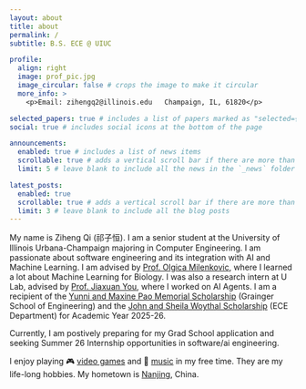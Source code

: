 ```yaml
---
layout: about
title: about
permalink: /
subtitle: B.S. ECE @ UIUC

profile:
  align: right
  image: prof_pic.jpg
  image_circular: false # crops the image to make it circular
  more_info: >
    <p>Email: zihengq2@illinois.edu   Champaign, IL, 61820</p>

selected_papers: true # includes a list of papers marked as "selected={true}"
social: true # includes social icons at the bottom of the page

announcements:
  enabled: true # includes a list of news items
  scrollable: true # adds a vertical scroll bar if there are more than 3 news items
  limit: 5 # leave blank to include all the news in the `_news` folder

latest_posts:
  enabled: true
  scrollable: true # adds a vertical scroll bar if there are more than 3 new posts items
  limit: 3 # leave blank to include all the blog posts
---
```

My name is Ziheng Qi (祁子恒). I am a senior student at the University of Illinois Urbana-Champaign majoring in Computer Engineering. I am passionate about software engineering and its integration with AI and Machine Learning. I am advised by [Prof. Olgica Milenkovic](https://ece.illinois.edu/about/directory/faculty/milenkov), where I learned a lot about Machine Learning for Biology. I was also a research intern at U Lab, advised by [Prof. Jiaxuan You](https://cs.stanford.edu/people/jiaxuan/), where I worked on AI Agents. I am a recipient of the [Yunni and Maxine Pao Memorial Scholarship](https://siebelschool.illinois.edu/about/awards/graduate-fellowships-awards/yunni-and-maxine-pao-memorial-fellowship) (Grainger School of Engineering) and the [John and Sheila Woythal Scholarship](https://ece.illinois.edu/academics/ugrad/scholarships-and-awards/scholarships/woythal) (ECE Department)  for Academic Year 2025-26.

Currently, I am postively preparing for my Grad School application and seeking Summer 26 Internship opportunities in software/ai engineering.

I enjoy playing 🎮 [video games](https://en.wikipedia.org/wiki/Elden_Ring) and 🎵 [music](https://www.corywongmusic.com/) in my free time. They are my life-long hobbies. My hometown is [Nanjing](https://en.wikipedia.org/wiki/Nanjing), China.
